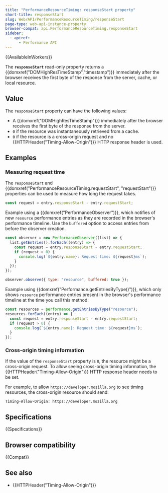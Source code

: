 ```yaml
---
title: "PerformanceResourceTiming: responseStart property"
short-title: responseStart
slug: Web/API/PerformanceResourceTiming/responseStart
page-type: web-api-instance-property
browser-compat: api.PerformanceResourceTiming.responseStart
sidebar:
  - apiref:
      - Performance API
---
```


{{AvailableInWorkers}}

The **`responseStart`** read-only property returns a {{domxref("DOMHighResTimeStamp","timestamp")}} immediately after the browser receives the first byte of the response from the server, cache, or local resource.

## Value

The `responseStart` property can have the following values:

- A {{domxref("DOMHighResTimeStamp")}} immediately after the browser receives the first byte of the response from the server.
- `0` if the resource was instantaneously retrieved from a cache.
- `0` if the resource is a cross-origin request and no {{HTTPHeader("Timing-Allow-Origin")}} HTTP response header is used.

## Examples

### Measuring request time

The `responseStart` and {{domxref("PerformanceResourceTiming.requestStart", "requestStart")}} properties can be used to measure how long the request takes.

```js
const request = entry.responseStart - entry.requestStart;
```

Example using a {{domxref("PerformanceObserver")}}, which notifies of new `resource` performance entries as they are recorded in the browser's performance timeline. Use the `buffered` option to access entries from before the observer creation.

```js
const observer = new PerformanceObserver((list) => {
  list.getEntries().forEach((entry) => {
    const request = entry.responseStart - entry.requestStart;
    if (request > 0) {
      console.log(`${entry.name}: Request time: ${request}ms`);
    }
  });
});

observer.observe({ type: "resource", buffered: true });
```

Example using {{domxref("Performance.getEntriesByType()")}}, which only shows `resource` performance entries present in the browser's performance timeline at the time you call this method:

```js
const resources = performance.getEntriesByType("resource");
resources.forEach((entry) => {
  const request = entry.responseStart - entry.requestStart;
  if (request > 0) {
    console.log(`${entry.name}: Request time: ${request}ms`);
  }
});
```

### Cross-origin timing information

If the value of the `responseStart` property is `0`, the resource might be a cross-origin request. To allow seeing cross-origin timing information, the {{HTTPHeader("Timing-Allow-Origin")}} HTTP response header needs to be set.

For example, to allow `https://developer.mozilla.org` to see timing resources, the cross-origin resource should send:

```http
Timing-Allow-Origin: https://developer.mozilla.org
```

## Specifications

{{Specifications}}

## Browser compatibility

{{Compat}}

## See also

- {{HTTPHeader("Timing-Allow-Origin")}}
